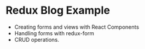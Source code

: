 # Redux Blog Example

* Creating forms and views with React Components
* Handling forms with redux-form
* CRUD operations.
